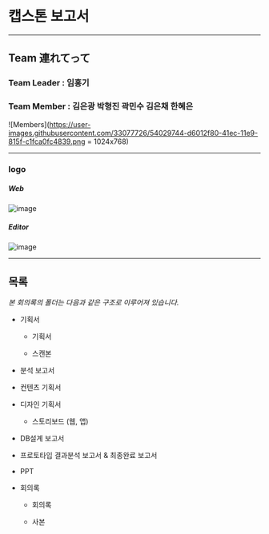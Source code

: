 # 캡스톤 보고서

---

## Team 連れてって

### Team Leader : 임홍기

### Team Member : 김은광 박형진 곽민수 김은채 한혜은

![Members](https://user-images.githubusercontent.com/33077726/54029744-d6012f80-41ec-11e9-815f-c1fca0fc4839.png = 1024x768)

---

### logo

##### Web

![image](https://user-images.githubusercontent.com/33077726/54168784-8acc7280-44b3-11e9-8345-a473b6518efa.png)

##### Editor

![image](https://user-images.githubusercontent.com/33077726/54168782-8902af00-44b3-11e9-846d-6bd32d1c2528.png)

---

## 목록

_본 회의록의 폴더는 다음과 같은 구조로 이루어져 있습니다._

- 기획서

  - 기획서

  - 스캔본

- 분석 보고서

- 컨텐츠 기획서

- 디자인 기획서

  - 스토리보드 (웹, 앱)

- DB설계 보고서

- 프로토타입 결과분석 보고서 & 최종완료 보고서

- PPT

- 회의록

  - 회의록

  - 사본
